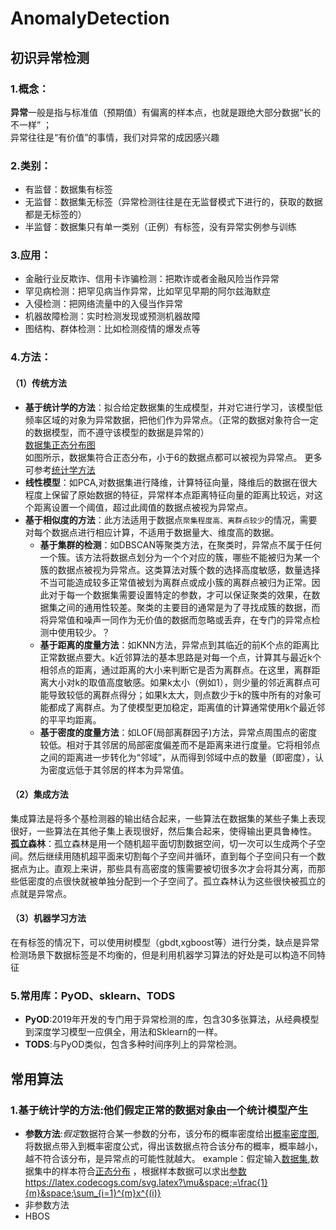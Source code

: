 # AnomalyDetection
## 初识异常检测
### 1.概念：
**异常**一般是指与标准值（预期值）有偏离的样本点，也就是跟绝大部分数据“长的不一样” ；  
异常往往是“有价值”的事情，我们对异常的成因感兴趣 
### 2.类别：
- 有监督：数据集有标签
- 无监督：数据集无标签（异常检测往往是在无监督模式下进行的，获取的数据都是无标签的）
- 半监督：数据集只有单一类别（正例）有标签，没有异常实例参与训练
### 3.应用：
- 金融行业反欺诈、信用卡诈骗检测：把欺诈或者金融风险当作异常
- 罕见病检测：把罕见病当作异常，比如罕见早期的阿尔兹海默症
- 入侵检测：把网络流量中的入侵当作异常
- 机器故障检测：实时检测发现或预测机器故障
- 图结构、群体检测：比如检测疫情的爆发点等
### 4.方法：
#### （1）传统方法
- **基于统计学的方法**：拟合给定数据集的生成模型，并对它进行学习，该模型低频率区域的对象为异常数据，把他们作为异常点。（正常的数据对象符合一定的数据模型，而不遵守该模型的数据是异常的）  
[数据集正态分布图](https://img-blog.csdnimg.cn/img_convert/7bf7f5801da27215e37171c513a765a8.png)  
如图所示，数据集符合正态分布，小于6的数据点都可以被视为异常点。
更多可参考[统计学方法](https://www.cnblogs.com/bigmonkey/p/11431468.html)
- **线性模型**：如PCA,对数据集进行降维，计算特征向量，降维后的数据在很大程度上保留了原始数据的特征，异常样本点距离特征向量的距离比较远，对这个距离设置一个阈值，超过此阈值的数据点被视为异常点。  
- **基于相似度的方法**：此方法适用于数据点`聚集程度高、离群点较少`的情况，需要对每个数据点进行相应计算，不适用于数据量大、维度高的数据。
	-  **基于集群的检测**：如DBSCAN等聚类方法，在聚类时，异常点不属于任何一个簇。该方法将数据点划分为一个个对应的簇，哪些不能被归为某一个簇的数据点被视为异常点。这类算法对簇个数的选择高度敏感，数量选择不当可能造成较多正常值被划为离群点或成小簇的离群点被归为正常。因此对于每一个数据集需要设置特定的参数，才可以保证聚类的效果，在数据集之间的通用性较差。聚类的主要目的通常是为了寻找成簇的数据，而将异常值和噪声一同作为无价值的数据而忽略或丢弃，在专门的异常点检测中使用较少。？
	-  **基于距离的度量方法**：如KNN方法，异常点到其临近的前K个点的距离比正常数据点要大。k近邻算法的基本思路是对每一个点，计算其与最近k个相邻点的距离，通过距离的大小来判断它是否为离群点。在这里，离群距离大小对k的取值高度敏感。如果k太小（例如1），则少量的邻近离群点可能导致较低的离群点得分；如果k太大，则点数少于k的簇中所有的对象可能都成了离群点。为了使模型更加稳定，距离值的计算通常使用k个最近邻的平平均距离。
	-  **基于密度的度量方法**：如LOF(局部离群因子)方法，异常点周围点的密度较低。相对于其邻居的局部密度偏差而不是距离来进行度量。它将相邻点之间的距离进一步转化为“邻域”，从而得到邻域中点的数量（即密度），认为密度远低于其邻居的样本为异常值。
#### （2）集成方法  
   集成算法是将多个基检测器的输出结合起来，一些算法在数据集的某些子集上表现很好，一些算法在其他子集上表现很好，然后集合起来，使得输出更具鲁棒性。  
   **孤立森林**：孤立森林是用一个随机超平面切割数据空间，切一次可以生成两个子空间。然后继续用随机超平面来切割每个子空间并循环，直到每个子空间只有一个数据点为止。直观上来讲，那些具有高密度的簇需要被切很多次才会将其分离，而那些低密度的点很快就被单独分配到一个子空间了。孤立森林认为这些很快被孤立的点就是异常点。  
#### （3）机器学习方法
   在有标签的情况下，可以使用树模型（gbdt,xgboost等）进行分类，缺点是异常检测场景下数据标签是不均衡的，但是利用机器学习算法的好处是可以构造不同特征
### 5.常用库：PyOD、sklearn、TODS
- **PyOD**:2019年开发的专门用于异常检测的库，包含30多张算法，从经典模型到深度学习模型一应俱全，用法和Sklearn的一样。  
- **TODS**:与PyOD类似，包含多种时间序列上的异常检测。
## 常用算法
### 1.基于统计学的方法:他们假定正常的数据对象由一个统计模型产生
- **参数方法**:*假定*数据符合某一参数的分布，该分布的概率密度给出[概率密度图](https://latex.codecogs.com/svg.latex?f(x,\Theta&space;)),将数据点带入到概率密度公式，得出该数据点符合该分布的概率，概率越小，越不符合该分布，是异常点的可能性就越大。  
example：假定输入[数据集](https://latex.codecogs.com/svg.latex?\{x^{(1)},x^{(2)},...,x^{(m)}\}),数据集中的样本符合[正态分布](https://latex.codecogs.com/svg.latex?x^{(i)}\sim&space;N(\mu&space;,\sigma&space;^{2})) ，根据样本数据可以求出[参数](https://latex.codecogs.com/svg.latex?\mu&space;,\sigma)
https://latex.codecogs.com/svg.latex?\mu&space;=\frac{1}{m}&space;\sum_{i=1}^{m}x^{(i)}
- 非参数方法
- HBOS
